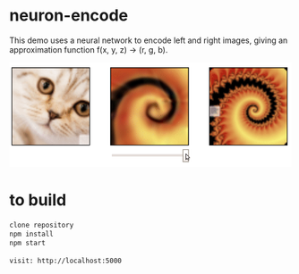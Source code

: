 # neuron-encode

This demo uses a neural network to encode left and right images, giving an approximation function  f(x, y, z) -> (r, g, b).

![example](/dist/images/example.gif)

# to build

```
clone repository
npm install
npm start

visit: http://localhost:5000
```